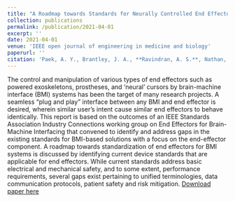 ```yaml
---
title: "A Roadmap towards Standards for Neurally Controlled End Effectors"
collection: publications
permalink: /publication/2021-04-01
excerpt: ''
date: 2021-04-01
venue: 'IEEE open journal of engineering in medicine and biology'
paperurl: ''
citation: 'Paek, A. Y., Brantley, J. A., **Ravindran, A. S.**, Nathan, K., He, Y., Eguren, D., ... & Contreras-Vidal, J. L. (2021). A Roadmap towards Standards for Neurally Controlled End Effectors. IEEE open journal of engineering in medicine and biology, 2.'
---
```


The control and manipulation of various types of end effectors such as powered exoskeletons, prostheses, and ‘neural’ cursors by brain-machine interface (BMI) systems has been the target of many research projects. A seamless “plug and play” interface between any BMI and end effector is desired, wherein similar user’s intent cause similar end effectors to behave identically. This report is based on the outcomes of an IEEE Standards Association Industry Connections working group on End Effectors for Brain-Machine Interfacing that convened to identify and address gaps in the existing standards for BMI-based solutions with a focus on the end-effector component. A roadmap towards standardization of end effectors for BMI systems is discussed by identifying current device standards that are applicable for end effectors. While current standards address basic electrical and mechanical safety, and to some extent, performance requirements, several gaps exist pertaining to unified terminologies, data communication protocols, patient safety and risk mitigation.
[Download paper here](/files/Paper7.pdf)
